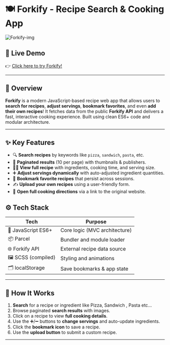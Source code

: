 # 🍽️ Forkify - Recipe Search & Cooking App

![Forkify-img](https://github.com/user-attachments/assets/0d772cf5-1de6-4dc9-a4ad-a2045d1f061d)


## 🔗 Live Demo
👉 [Click here to try Forkify!](https://forkify-lilith.netlify.app/)

---

## 🧠 Overview

**Forkify** is a modern JavaScript-based recipe web app that allows users to **search for recipes**, **adjust servings**, **bookmark favorites**, and even **add their own recipes**! It fetches data from the public **Forkify API** and delivers a fast, interactive cooking experience. Built using clean ES6+ code and modular architecture.

---

## ✨ Key Features

- 🔍 **Search recipes** by keywords like `pizza`, `sandwich`, `pasta`, etc.
- 📜 **Paginated results** (10 per page) with thumbnails & publishers.
- 🧑‍🍳 **View full recipe** with ingredients, cooking time, and serving size.
- ➕ **Adjust servings dynamically** with auto-adjusted ingredient quantities.
- 📌 **Bookmark favorite recipes** that persist across sessions.
- ✍️ **Upload your own recipes** using a user-friendly form.
- 🔗 **Open full cooking directions** via a link to the original website.


## ⚙️ Tech Stack

| Tech           | Purpose                           |
|----------------|-----------------------------------|
| 🔷 JavaScript ES6+ | Core logic (MVC architecture)    |
| 📦 Parcel        | Bundler and module loader        |
| 🌐 Forkify API   | External recipe data source      |
| 🖼️ SCSS (compiled) | Styling and animations            |
| 🗂️ localStorage  | Save bookmarks & app state       |

---

## 🔧 How It Works

1. **Search** for a recipe or ingredient like Pizza, Sandwich , Pasta etc...
2. Browse paginated **search results** with images.
3. Click on a recipe to view **full cooking details**.
4. Use the ➕/➖ buttons to **change servings** and auto-update ingredients.
5. Click the **bookmark icon** to save a recipe.
6. Use the **upload button** to submit a custom recipe.

---






